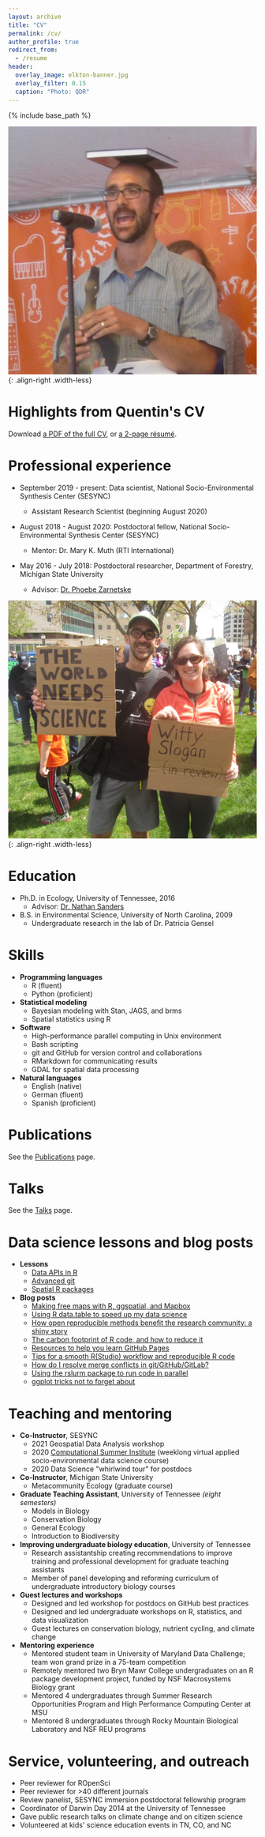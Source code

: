 ```yaml
---
layout: archive
title: "CV"
permalink: /cv/
author_profile: true
redirect_from:
  - /resume
header:
  overlay_image: elkton-banner.jpg
  overlay_filter: 0.15
  caption: "Photo: QDR"
---
```


{% include base_path %}

![spelling bee, Ann Arbor, 2017](/images/spellingbeecrop.png){: .align-right .width-less}

# Highlights from Quentin's CV

Download [a PDF of the full CV](https://qdread.github.io/files/qread_cv.pdf), or [a 2-page r&eacute;sum&eacute;](https://qdread.github.io/files/qread_2pageresume.pdf).

Professional experience
======

* September 2019 - present: Data scientist, National Socio-Environmental Synthesis Center (SESYNC)
	* Assistant Research Scientist (beginning August 2020)

* August 2018 - August 2020: Postdoctoral fellow, National Socio-Environmental Synthesis Center (SESYNC)
	* Mentor: Dr. Mary K. Muth (RTI International)

* May 2016 - July 2018: Postdoctoral researcher, Department of Forestry, Michigan State University
	* Advisor: [Dr. Phoebe Zarnetske](https://communityecologylab.weebly.com)


![science march, East Lansing, 2017](/images/sciencemarch.jpg){: .align-right .width-less}

Education
======

* Ph.D. in Ecology, University of Tennessee, 2016
	* Advisor: [Dr. Nathan Sanders](http://www.natesanders.org/)
* B.S. in Environmental Science, University of North Carolina, 2009
	* Undergraduate research in the lab of Dr. Patricia Gensel

  
Skills
======

* **Programming languages**
	* R (fluent)
	* Python (proficient)
* **Statistical modeling**
	* Bayesian modeling with Stan, JAGS, and brms
	* Spatial statistics using R
* **Software**
	* High-performance parallel computing in Unix environment
	* Bash scripting
	* git and GitHub for version control and collaborations
	* RMarkdown for communicating results
	* GDAL for spatial data processing
* **Natural languages**
	* English (native)
	* German (fluent)
	* Spanish (proficient)

Publications
======

See the [Publications](publications.html) page.


Talks
======

See the [Talks](publications.html#talks) page.

Data science lessons and blog posts
======

* **Lessons**
	* [Data APIs in R](https://cyberhelp.sesync.org/online-data-with-R-lesson/)
	* [Advanced git](https://cyberhelp.sesync.org/advanced-git-lesson)
	* [Spatial R packages](https://cyberhelp.sesync.org/geospatial-packages-in-R-lesson/)
* **Blog posts**
	* [Making free maps with R, ggspatial, and Mapbox](https://cyberhelp.sesync.org/blog/mapping-with-Mapbox.html)
	* [Using R data.table to speed up my data science](https://cyberhelp.sesync.org/blog/r-data-table.html)
	* [How open reproducible methods benefit the research community: a shiny story](https://cyberhelp.sesync.org/blog/shiny-vignette-reproducible.html)
	* [The carbon footprint of R code, and how to reduce it](https://cyberhelp.sesync.org/blog/energy-footprint-of-r.html)
	* [Resources to help you learn GitHub Pages](https://cyberhelp.sesync.org/blog/github-pages-resources.html)
	* [Tips for a smooth R(Studio) workflow and reproducible R code](https://cyberhelp.sesync.org/blog/reproducible-r-workflow.html)
	* [How do I resolve merge conflicts in git/GitHub/GitLab?](https://cyberhelp.sesync.org/blog/git-conflict-resolution.html)
	* [Using the rslurm package to run code in parallel](https://cyberhelp.sesync.org/blog/using-rslurm-parallel.html)
	* [ggplot tricks not to forget about](https://cyberhelp.sesync.org/blog/ggplot-roundup.html)

  
Teaching and mentoring
======

* **Co-Instructor**, SESYNC
	* 2021 Geospatial Data Analysis workshop
	* 2020 [Computational Summer Institute](http://sesync.us/si) (weeklong virtual applied socio-environmental data science course)
	* 2020 Data Science "whirlwind tour" for postdocs
* **Co-Instructor**, Michigan State University
	* Metacommunity Ecology (graduate course)
* **Graduate Teaching Assistant**, University of Tennessee *(eight semesters)*
	* Models in Biology
	* Conservation Biology
	* General Ecology
	* Introduction to Biodiversity
* **Improving undergraduate biology education**, University of Tennessee
	* Research assistantship creating recommendations to improve training and professional development for graduate teaching assistants
	* Member of panel developing and reforming curriculum of undergraduate introductory biology courses
* **Guest lectures and workshops**
	* Designed and led workshop for postdocs on GitHub best practices
	* Designed and led undergraduate workshops on R, statistics, and data visualization
	* Guest lectures on conservation biology, nutrient cycling, and climate change
* **Mentoring experience**
	* Mentored student team in University of Maryland Data Challenge; team won grand prize in a 75-team competition
	* Remotely mentored two Bryn Mawr College undergraduates on an R package development project, funded by NSF Macrosystems Biology grant
	* Mentored 4 undergraduates through Summer Research Opportunities Program and High Performance Computing Center at MSU
	* Mentored 8 undergraduates through Rocky Mountain Biological Laboratory and NSF REU programs
  
Service, volunteering, and outreach
======
* Peer reviewer for ROpenSci
* Peer reviewer for >40 different journals
* Review panelist, SESYNC immersion postdoctoral fellowship program
* Coordinator of Darwin Day 2014 at the University of Tennessee
* Gave public research talks on climate change and on citizen science
* Volunteered at kids' science education events in TN, CO, and NC


